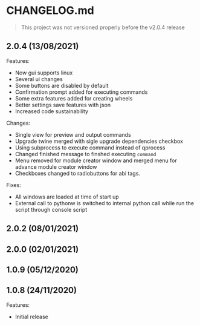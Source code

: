 # CHANGELOG.md

> This project was not versioned properly before the v2.0.4 release

## 2.0.4 (13/08/2021)

Features:

- Now gui supports linux
- Several ui changes
- Some buttons are disabled by default
- Confirmation prompt added for executing commands
- Some extra features added for creating wheels
- Better settings save features with json
- Increased code sustainability

Changes:

- Single view for preview and output commands
- Upgrade twine merged with sigle upgrade dependencies checkbox
- Using subprocess to execute command instead of qprocess
- Changed finished message to finshed executing `command`
- Menu removed for module creator window and merged menu for advance module creator window
- Checkboxes changed to radiobuttons for abi tags.

Fixes:

- All windows are loaded at time of start up
- External call to pythonw is switched to internal python call while run the script through console script

## 2.0.2 (08/01/2021)

## 2.0.0 (02/01/2021)

## 1.0.9 (05/12/2020)

## 1.0.8 (24/11/2020)

Features:

- Initial release
